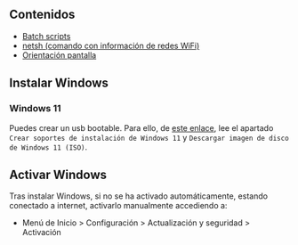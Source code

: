 ## Contenidos

- [Batch scripts](batch.html)
- [netsh (comando con información de redes WiFi)](netsh.html)
- [Orientación pantalla](orientacion-pantalla.html)

## Instalar Windows

### Windows 11

Puedes crear un usb bootable. Para ello, de [este enlace](https://www.microsoft.com/es-es/software-download/windows11), lee el apartado `Crear soportes de instalación de Windows 11` y `Descargar imagen de disco de Windows 11 (ISO)`.

## Activar Windows

Tras instalar Windows, si no se ha activado automáticamente, estando conectado a internet, activarlo manualmente accediendo a:

- Menú de Inicio > Configuración > Actualización y seguridad > Activación
